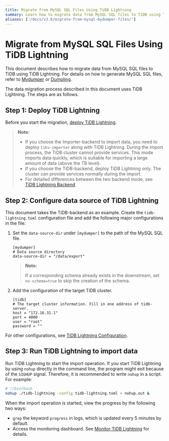```yaml
---
title: Migrate from MySQL SQL Files Using TiDB Lightning
summary: Learn how to migrate data from MySQL SQL files to TiDB using TiDB Lightning.
aliases: ['/docs/v3.0/migrate-from-mysql-mydumper-files/']
---
```


# Migrate from MySQL SQL Files Using TiDB Lightning

This document describes how to migrate data from MySQL SQL files to TiDB using TiDB Lightning. For details on how to generate MySQL SQL files, refer to [Mydumper](/mydumper-overview.md) or [Dumpling](/export-or-backup-using-dumpling.md).

The data migration process described in this document uses TiDB Lightning. The steps are as follows.

## Step 1: Deploy TiDB Lightning

Before you start the migration, [deploy TiDB Lightning](/tidb-lightning/deploy-tidb-lightning.md).

> **Note:**
>
> - If you choose the Importer-backend to import data, you need to deploy `tikv-importer` along with TiDB Lightning. During the import process, the TiDB cluster cannot provide services. This mode imports data quickly, which is suitable for importing a large amount of data (above the TB level).
> - If you choose the TiDB-backend, deploy TiDB Lightning only. The cluster can provide services normally during the import.
> - For detailed differences between the two backend mode, see [TiDB Lightning Backend](/tidb-lightning/tidb-lightning-tidb-backend.md).

## Step 2: Configure data source of TiDB Lightning

This document takes the TiDB-backend as an example. Create the `tidb-lightning.toml` configuration file and add the following major configurations in the file:

1. Set the `data-source-dir` under `[mydumper]` to the path of the MySQL SQL file.

    ```
    [mydumper]
    # Data source directory
    data-source-dir = "/data/export"
    ```

    > **Note:**
    >
    > If a corresponding schema already exists in the downstream, set `no-schema=true` to skip the creation of the schema.

2. Add the configuration of the target TiDB cluster.

    ```
    [tidb]
    # The target cluster information. Fill in one address of tidb-server.
    host = "172.16.31.1"
    port = 4000
    user = "root"
    password = ""
    ```

For other configurations, see [TiDB Lightning Configuration](/tidb-lightning/tidb-lightning-configuration.md).

## Step 3: Run TiDB Lightning to import data

Run TiDB Lightning to start the import operation. If you start TiDB Lightning by using `nohup` directly in the command line, the program might exit because of the `SIGHUP` signal. Therefore, it is recommended to write `nohup` in a script. For example:

```bash
# !/bin/bash
nohup ./tidb-lightning -config tidb-lightning.toml > nohup.out &
```

When the import operation is started, view the progress by the following two ways:

- `grep` the keyword `progress` in logs, which is updated every 5 minutes by default.
- Access the monitoring dashboard. See [Monitor TiDB Lightning](/tidb-lightning/monitor-tidb-lightning.md) for details.
